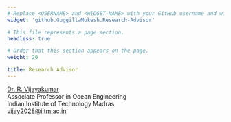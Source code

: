 ```yaml
---
# Replace <USERNAME> and <WIDGET-NAME> with your GitHub username and widget name, respectively.
widget: 'github.GuggillaMukesh.Research-Advisor'

# This file represents a page section.
headless: true

# Order that this section appears on the page.
weight: 20

title: Research Advisor
---
```

<a href="http://www.doe.iitm.ac.in/vijay2028/" target="_blank">Dr. R. Vijayakumar</a><br>
Associate Professor in Ocean Engineering <br>
Indian Institute of Technology Madras <br>
vijay2028@iitm.ac.in <br>

